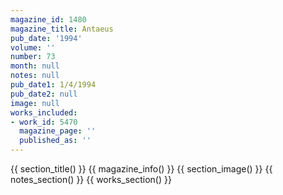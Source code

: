 ```yaml
---
magazine_id: 1480
magazine_title: Antaeus
pub_date: '1994'
volume: ''
number: 73
month: null
notes: null
pub_date1: 1/4/1994
pub_date2: null
image: null
works_included:
- work_id: 5470
  magazine_page: ''
  published_as: ''
---
```


{{ section_title() }}
{{ magazine_info() }}
{{ section_image() }}
{{ notes_section() }}
{{ works_section() }}
